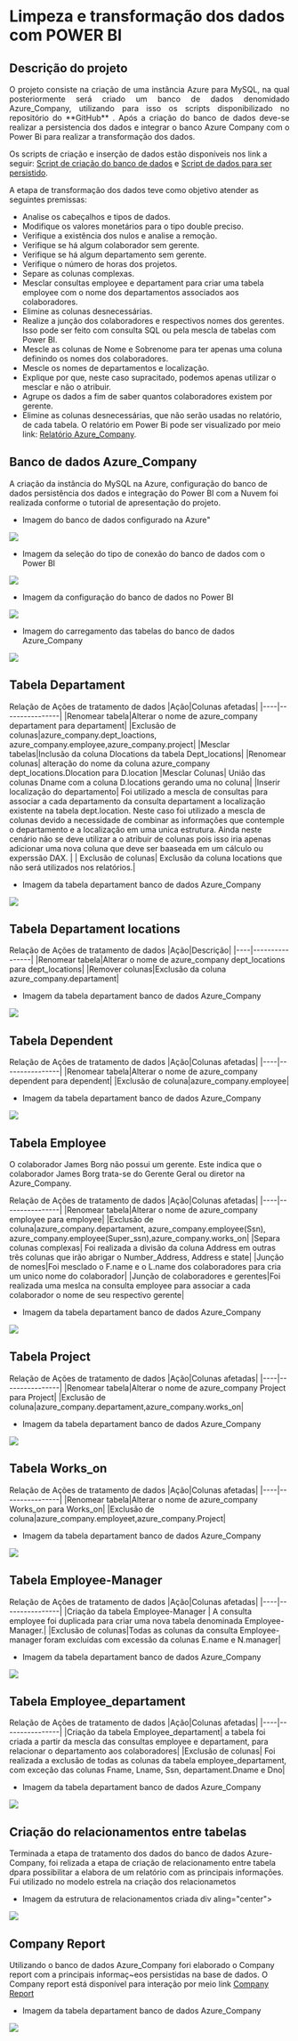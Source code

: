 # Limpeza e transformação dos dados com POWER BI


## Descrição do projeto
<p align="justify"> O projeto consiste na criação de uma instância Azure para MySQL, na qual posteriormente será criado um banco de dados denomidado Azure_Company, utilizando para isso os scripts disponibilizado no repositório do **GitHub** . Após a criação do banco de dados deve-se realizar a persistencia dos dados e integrar o banco Azure Company com o Power Bi para realizar a transformação dos dados.</p>

 Os scripts de criação e inserção de dados estão disponíveis nos link a seguir: [Script de criação do banco de dados](bit.ly/3wPG4JH) e [Script de dados para ser persistido](https://github.com/Sanderfn/PythonDataAnalytics-Processando-e-Tranformando-Dados-com-Power-BI/blob/main/Script%20SQL/insercao_de_dados_e_queries_sql.sql).

A etapa de transformação dos dados teve como objetivo atender as seguintes premissas:
- Analise os cabeçalhos e tipos de dados.
- Modifique os valores monetários para o tipo double preciso.
- Verifique a existência dos nulos e analise a remoção.
- Verifique se há algum colaborador sem gerente.
- Verifique se há algum departamento sem gerente. 
- Verifique o número de horas dos projetos.
- Separe as colunas complexas.
- Mesclar consultas employee e departament para criar uma tabela employee com o nome dos departamentos associados aos colaboradores. 
- Elimine as colunas desnecessárias.
- Realize a junção dos colaboradores e respectivos nomes dos gerentes. Isso pode ser feito com consulta SQL ou pela mescla de tabelas com Power BI. 
- Mescle as colunas de Nome e Sobrenome para ter apenas uma coluna definindo os nomes dos colaboradores.
- Mescle os nomes de departamentos e localização.
- Explique por que, neste caso supracitado, podemos apenas utilizar o mesclar e não o atribuir. 
- Agrupe os dados a fim de saber quantos colaboradores existem por gerente.
- Elimine as colunas desnecessárias, que não serão usadas no relatório, de cada tabela.
O relatório em Power Bi pode ser visualizado por meio link: [Relatório Azure_Company]().

## Banco de dados Azure_Company

A criação da instância do MySQL na Azure, configuração do banco de dados persistência dos dados e integração do Power BI com a Nuvem foi realizada conforme o tutorial de apresentação do projeto.

- Imagem do banco de dados configurado na Azure"
<div aling="center">
 <img src="https://github.com/Sanderfn/PythonDataAnalytics-Processando-e-Tranformando-Dados-com-Power-BI/blob/main/Imagens/Imagem.%20BD%20Azure.png">
</div>

- Imagem da seleção do tipo de conexão do banco de dados com o Power BI
<div aling="center">
 <img src="https://github.com/Sanderfn/PythonDataAnalytics-Processando-e-Tranformando-Dados-com-Power-BI/blob/main/Imagens/Sele%C3%A7%C3%A3o%20do%20banco%20de%20dados.png">
</div>

- Imagem da configuração do banco de dados no Power BI
<div aling="center">
 <img src="https://github.com/Sanderfn/PythonDataAnalytics-Processando-e-Tranformando-Dados-com-Power-BI/blob/main/Imagens/Acesso%20ao%20servidor.png">
</div>

- Imagem do carregamento das tabelas do banco de dados Azure_Company
<div aling="center">
 <img src="https://github.com/Sanderfn/PythonDataAnalytics-Processando-e-Tranformando-Dados-com-Power-BI/blob/main/Imagens/Carregamento%20de%20tabelas.png">
</div>


## Tabela Departament

Relação de Ações de tratamento de dados
|Ação|Colunas afetadas|
|----|----------------|
|Renomear tabela|Alterar o nome de azure_company departament para departament|
|Exclusão de colunas|azure_company.dept_loactions, azure_company.employee,azure_company.project|
|Mesclar tabelas|Inclusão da coluna Dlocations da tabela Dept_locations|
|Renomear colunas| alteração do nome da coluna azure_company dept_locations.Dlocation para D.location
|Mesclar Colunas| União das colunas Dname com a coluna D.locations gerando uma no coluna|
|Inserir localização do departamento| Foi utilizado a mescla de consultas para associar a cada departamento da consulta departament a localização existente na tabela dept.location. Neste caso foi utilizado a mescla de colunas devido a necessidade de combinar as informações que contemple o departamento e a localização em uma unica estrutura. Ainda neste cenário não se deve utilizar a  o atribuir de colunas pois isso iria apenas adicionar uma nova coluna que deve ser baaseada em um cálculo ou experssão DAX. |
| Exclusão de colunas| Exclusão da coluna locations que não será utilizados nos relatórios.|


- Imagem da tabela departament banco de dados Azure_Company
<div aling="center">
 <img src="https://github.com/Sanderfn/PythonDataAnalytics-Processando-e-Tranformando-Dados-com-Power-BI/blob/main/Imagens/Departament.png">
</div>

## Tabela Departament locations

Relação de Ações de tratamento de dados
|Ação|Descrição|
|----|----------------|
|Renomear tabela|Alterar o nome de azure_company dept_locations para dept_locations|
|Remover colunas|Exclusão da coluna azure_company.departament|

- Imagem da tabela departament banco de dados Azure_Company
<div aling="center">
 <img src="https://github.com/Sanderfn/PythonDataAnalytics-Processando-e-Tranformando-Dados-com-Power-BI/blob/main/Imagens/Carregamento%20de%20tabelas.png">
</div>

## Tabela Dependent

Relação de Ações de tratamento de dados
|Ação|Colunas afetadas|
|----|----------------|
|Renomear tabela|Alterar o nome de azure_company dependent para dependent|
|Exclusão de coluna|azure_company.employee|

- Imagem da tabela departament banco de dados Azure_Company
<div aling="center">
 <img src="https://github.com/Sanderfn/PythonDataAnalytics-Processando-e-Tranformando-Dados-com-Power-BI/blob/main/Imagens/Carregamento%20de%20tabelas.png">
</div>

## Tabela Employee

O colaborador James Borg não possui um gerente. Este indica que o colaborador James Borg trata-se do Gerente Geral ou diretor na Azure_Company.

Relação de Ações de tratamento de dados
|Ação|Colunas afetadas|
|----|----------------|
|Renomear tabela|Alterar o nome de azure_company employee para employee|
|Exclusão de coluna|azure_company.departament, azure_company.employee(Ssn), azure_company.employee(Super_ssn),azure_company.works_on|
|Separa colunas complexas| Foi realizada a divisão da coluna Address em outras três colunas que irão abrigar o Number_Address, Address e state|
|Junção de nomes|Foi mesclado o F.name e o L.name dos colaboradores para cria um unico nome do colaborador|
|Junção de colaboradores e gerentes|Foi realizada uma meslca na consulta employee para associar a cada colaborador o nome de seu respectivo gerente|
 
 - Imagem da tabela departament banco de dados Azure_Company
<div aling="center">
 <img src="https://github.com/Sanderfn/PythonDataAnalytics-Processando-e-Tranformando-Dados-com-Power-BI/blob/main/Imagens/Employee.png">
</div>


## Tabela Project

Relação de Ações de tratamento de dados
|Ação|Colunas afetadas|
|----|----------------|
|Renomear tabela|Alterar o nome de azure_company Project para Project|
|Exclusão de coluna|azure_company.departament,azure_company.works_on|

- Imagem da tabela departament banco de dados Azure_Company
<div aling="center">
 <img src="https://github.com/Sanderfn/PythonDataAnalytics-Processando-e-Tranformando-Dados-com-Power-BI/blob/main/Imagens/Project.png">
</div>

## Tabela Works_on

Relação de Ações de tratamento de dados
|Ação|Colunas afetadas|
|----|----------------|
|Renomear tabela|Alterar o nome de azure_company Works_on para Works_on|
|Exclusão de coluna|azure_company.employeet,azure_company.Project|

- Imagem da tabela departament banco de dados Azure_Company
<div aling="center">
 <img src="https://github.com/Sanderfn/PythonDataAnalytics-Processando-e-Tranformando-Dados-com-Power-BI/blob/main/Imagens/Works%20on.png">
</div>

## Tabela Employee-Manager

Relação de Ações de tratamento de dados
|Ação|Colunas afetadas|
|----|----------------|
|Criação da tabela Employee-Manager | A consulta employee foi duplicada para criar uma nova tabela denominada Employee-Manager.|
|Exclusão de colunas|Todas as colunas da consulta Employee-manager foram excluídas com excessão da colunas E.name e N.manager|

- Imagem da tabela departament banco de dados Azure_Company
<div aling="center">
 <img src="https://github.com/Sanderfn/PythonDataAnalytics-Processando-e-Tranformando-Dados-com-Power-BI/blob/main/Imagens/Employee_manager.png">
</div>

## Tabela Employee_departament

Relação de Ações de tratamento de dados
|Ação|Colunas afetadas|
|----|----------------|
|Criação da tabela Employee_departament| a tabela foi criada a partir da mescla das consultas employee e departament, para relacionar o departamento aos colaboradores|
|Exclusão de colunas| Foi realizada a exclusão de todas as colunas da tabela employee_departament, com exceção das colunas Fname, Lname, Ssn, departament.Dname e Dno|


- Imagem da tabela departament banco de dados Azure_Company
<div aling="center">
 <img src="https://github.com/Sanderfn/PythonDataAnalytics-Processando-e-Tranformando-Dados-com-Power-BI/blob/main/Imagens/Employee_departament.png">
</div>

## Criação do relacionamentos entre tabelas

Terminada a etapa de tratamento dos dados do banco de dados Azure-Company, foi relizada a etapa de criação de relacionamento entre tabela dpara possibilitar a elabora de um relatório com as principais informações. Fui utilizado no modelo estrela na criação dos relacionametos

- Imagem da estrutura de relacionamentos criada
div aling="center">
 <img src="https://github.com/Sanderfn/PythonDataAnalytics-Processando-e-Tranformando-Dados-com-Power-BI/blob/main/Imagens/Carregamento%20de%20tabelas.png">
</div>

## Company Report

Utilizando o banco de dados Azure_Company fori elaborado o Company report com a principais informaç~eos persistidas na base de dados. O Company report está disponível para interação por meio link [Company Report]()

- Imagem da tabela departament banco de dados Azure_Company
<div aling="center">
 <img src="https://github.com/Sanderfn/PythonDataAnalytics-Processando-e-Tranformando-Dados-com-Power-BI/blob/main/Imagens/Company%20report.png">
</div>